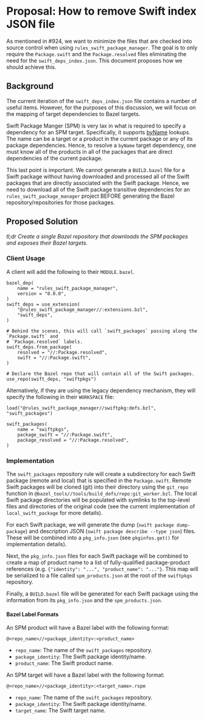 # Proposal: How to remove Swift index JSON file

As mentioned in #924, we want to minimize the files that are checked into source control when using
`rules_swift_package_manager`. The goal is to only require the `Package.swift` and the
`Package.resolved` files eliminating the need for the `swift_deps_index.json`. This document
proposes how we should achieve this.

## Background

The current iteration of the `swift_deps_index.json` file contains a number of useful items.
However, for the purposes of this discussion, we will focus on the mapping of target dependencies to
Bazel targets.

Swift Package Manger (SPM) is very lax in what is required to specify a dependency for an SPM
target. Specifically, it supports
[byName](https://docs.swift.org/package-manager/PackageDescription/PackageDescription.html#target-dependency)
lookups. The name can be a target or a product in the current package or any of its package
dependencies. Hence, to resolve a `byName` target dependency, one must know all of the products in
all of the packages that are direct dependencies of the current package.

This last point is important. We cannot generate a `BUILD.bazel` file for a Swift package without
having downloaded and processed all of the Swift packages that are directly associated with the
Swift package. Hence, we need to download all of the Swift package transitive dependencies for an
`rules_swift_package_manager` project BEFORE generating the Bazel repository/repositories for those
packages.

## Proposed Solution

_tl;dr Create a single Bazel repository that downloads the SPM packages and exposes their Bazel
targets._

### Client Usage

A client will add the following to their `MODULE.bazel`.

```starlark
bazel_dep(
    name = "rules_swift_package_manager",
    version = "0.0.0",
)
swift_deps = use_extension(
    "@rules_swift_package_manager//:extensions.bzl",
    "swift_deps",
)

# Behind the scenes, this will call `swift_packages` passing along the `Package.swift` and
# `Package.resolved` labels.
swift_deps.from_package(
    resolved = "//:Package.resolved",
    swift = "//:Package.swift",
)

# Declare the Bazel repo that will contain all of the Swift packages.
use_repo(swift_deps, "swiftpkgs")
```

Alternatively, if they are using the legacy dependency mechanism, they will specify the
following in their `WORKSPACE` file:

```starlark
load("@rules_swift_package_manager//swiftpkg:defs.bzl", "swift_packages")

swift_packages(
    name = "swiftpkgs",
    package_swift = "//:Package.swift",
    package_resolved = "//:Package.resolved",
)
```

### Implementation

The `swift_packages` repository rule will create a subdirectory for each Swift package (remote and
local) that is specified in the `Package.swift`. Remote Swift packages will be cloned (git) into
their directory using the `git_repo` function in
`@bazel_tools//tools/build_defs/repo:git_worker.bzl`. The local Swift package directories will be
populated with symlinks to the top-level files and directories of the original code (see the current
implementation of `local_swift_package` for more details).

For each Swift package, we will generate the dump (`swift package dump-package`) and description
JSON (`swift package describe --type json`) files. These will be combined into a `pkg_info.json`
(see `pkginfos.get()` for implementation details).

Next, the `pkg_info.json` files for each Swift package will be combined to create a map of product
name to a list of fully-qualified package-product references (e.g.
`{"identity": "...", "product_name": "..."}`. This map will be serialized to a file called
`spm_products.json` at the root of the `swiftpkgs` repository.

Finally, a `BUILD.bazel` file will be generated for each Swift package using the information from
its `pkg_info.json` and the `spm_products.json`.

#### Bazel Label Formats

An SPM product will have a Bazel label with the following format:

```
@<repo_name>//<package_identity>:<product_name>
```

- `repo_name`: The name of the `swift_packages` repository.
- `package_identity`: The Swift package identity/name.
- `product_name`: The Swift product name.

An SPM target will have a Bazel label with the following format:

```
@<repo_name>//<package_identity>:<target_name>.rspm
```

- `repo_name`: The name of the `swift_packages` repository.
- `package_identity`: The Swift package identity/name.
- `target_name`: The Swift target name.

